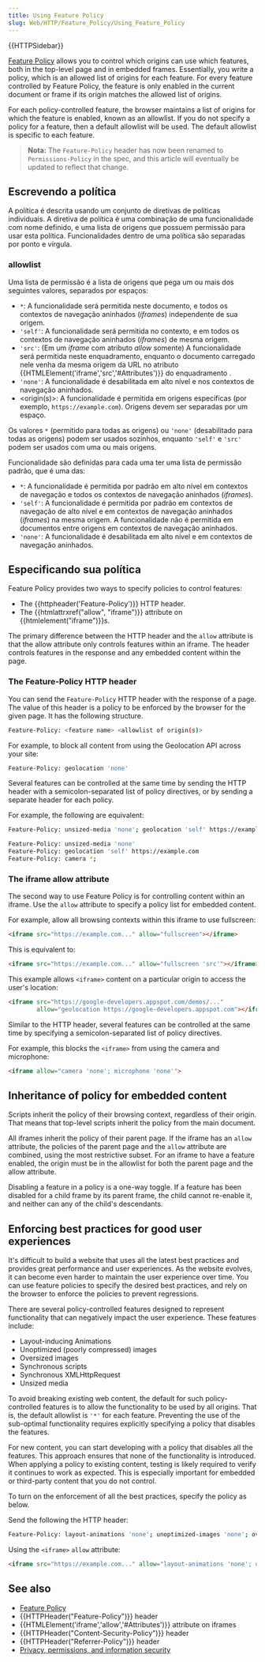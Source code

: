 ```yaml
---
title: Using Feature Policy
slug: Web/HTTP/Feature_Policy/Using_Feature_Policy
---
```

{{HTTPSidebar}}

[Feature Policy](/pt-BR/docs/Web/HTTP/Feature_Policy) allows you to control which origins can use which features, both in the top-level page and in embedded frames. Essentially, you write a policy, which is an allowed list of origins for each feature. For every feature controlled by Feature Policy, the feature is only enabled in the current document or frame if its origin matches the allowed list of origins.

For each policy-controlled feature, the browser maintains a list of origins for which the feature is enabled, known as an allowlist. If you do not specify a policy for a feature, then a default allowlist will be used. The default allowlist is specific to each feature.

> **Nota:** The `Feature-Policy` header has now been renamed to `Permissions-Policy` in the spec, and this article will eventually be updated to reflect that change.

## Escrevendo a política

A política é descrita usando um conjunto de diretivas de políticas individuais. A diretiva de política é uma combinação de uma funcionalidade com nome definido, e uma lista de origens que possuem permissão para usar esta política. Funcionalidades dentro de uma política são separadas por ponto e vírgula.

### allowlist

Uma lista de permissão é a lista de origens que pega um ou mais dos seguintes valores, separados por espaços:

- `*`: A funcionalidade será permitida neste documento, e todos os contextos de navegação aninhados (_iframes_) independente de sua origem.
- `'self'`: A funcionalidade será permitida no contexto, e em todos os contextos de navegação aninhados (_iframes_) de mesma origem.
- `'src'`: (Em um _iframe_ com atributo _allow_ somente) A funcionalidade será permitida neste enquadramento, enquanto o documento carregado nele venha da mesma origem da URL no atributo {{HTMLElement('iframe','src','#Attributes')}} do enquadramento .
- `'none'`: A funcionalidade é desabilitada em alto nível e nos contextos de navegação aninhados.
- \<origin(s)>: A funcionalidade é permitida em origens especificas (por exemplo, `https://example.com`). Origens devem ser separadas por um espaço.

Os valores `*` (permitido para todas as origens) ou `'none'` (desabilitado para todas as origens) podem ser usados sozinhos, enquanto `'self'` e `'src'` podem ser usados com uma ou mais origens.

Funcionalidade são definidas para cada uma ter uma lista de permissão padrão, que é uma das:

- `*`: A funcionalidade é permitida por padrão em alto nível em contextos de navegação e todos os contextos de navegação aninhados (_iframes_).
- `'self'`: A funcionalidade é permitida por padrão em contextos de navegação de alto nível e em contextos de navegação aninhados (_iframes_) na mesma origem. A funcionalidade não é permitida em documentos entre origens em contextos de navegação aninhados.
- `'none'`: A funcionalidade é desabilitada em alto nível e em contextos de navegação aninhados.

## Especificando sua política

Feature Policy provides two ways to specify policies to control features:

- The {{httpheader('Feature-Policy')}} HTTP header.
- The {{htmlattrxref("allow", "iframe")}} attribute on {{htmlelement("iframe")}}s.

The primary difference between the HTTP header and the `allow` attribute is that the allow attribute only controls features within an iframe. The header controls features in the response and any embedded content within the page.

### The Feature-Policy HTTP header

You can send the `Feature-Policy` HTTP header with the response of a page. The value of this header is a policy to be enforced by the browser for the given page. It has the following structure.

```bash
Feature-Policy: <feature name> <allowlist of origin(s)>
```

For example, to block all content from using the Geolocation API across your site:

```bash
Feature-Policy: geolocation 'none'
```

Several features can be controlled at the same time by sending the HTTP header with a semicolon-separated list of policy directives, or by sending a separate header for each policy.

For example, the following are equivalent:

```bash
Feature-Policy: unsized-media 'none'; geolocation 'self' https://example.com; camera *;

Feature-Policy: unsized-media 'none'
Feature-Policy: geolocation 'self' https://example.com
Feature-Policy: camera *;
```

### The iframe allow attribute

The second way to use Feature Policy is for controlling content within an iframe. Use the `allow` attribute to specify a policy list for embedded content.

For example, allow all browsing contexts within this iframe to use fullscreen:

```html
<iframe src="https://example.com..." allow="fullscreen"></iframe>
```

This is equivalent to:

```html
<iframe src="https://example.com..." allow="fullscreen 'src'"></iframe>
```

This example allows `<iframe>` content on a particular origin to access the user's location:

```html
<iframe src="https://google-developers.appspot.com/demos/..."
        allow="geolocation https://google-developers.appspot.com"></iframe>
```

Similar to the HTTP header, several features can be controlled at the same time by specifying a semicolon-separated list of policy directives.

For example, this blocks the `<iframe>` from using the camera and microphone:

```html
<iframe allow="camera 'none'; microphone 'none'">
```

## Inheritance of policy for embedded content

Scripts inherit the policy of their browsing context, regardless of their origin. That means that top-level scripts inherit the policy from the main document.

All iframes inherit the policy of their parent page. If the iframe has an `allow` attribute, the policies of the parent page and the `allow` attribute are combined, using the most restrictive subset. For an iframe to have a feature enabled, the origin must be in the allowlist for both the parent page and the allow attribute.

Disabling a feature in a policy is a one-way toggle. If a feature has been disabled for a child frame by its parent frame, the child cannot re-enable it, and neither can any of the child's descendants.

## Enforcing best practices for good user experiences

It's difficult to build a website that uses all the latest best practices and provides great performance and user experiences. As the website evolves, it can become even harder to maintain the user experience over time. You can use feature policies to specify the desired best practices, and rely on the browser to enforce the policies to prevent regressions.

There are several policy-controlled features designed to represent functionality that can negatively impact the user experience. These features include:

- Layout-inducing Animations
- Unoptimized (poorly compressed) images
- Oversized images
- Synchronous scripts
- Synchronous XMLHttpRequest
- Unsized media

To avoid breaking existing web content, the default for such policy-controlled features is to allow the functionality to be used by all origins. That is, the default allowlist is `'*'` for each feature. Preventing the use of the sub-optimal functionality requires explicitly specifying a policy that disables the features.

For new content, you can start developing with a policy that disables all the features. This approach ensures that none of the functionality is introduced. When applying a policy to existing content, testing is likely required to verify it continues to work as expected. This is especially important for embedded or third-party content that you do not control.

To turn on the enforcement of all the best practices, specify the policy as below.

Send the following the HTTP header:

```bash
Feature-Policy: layout-animations 'none'; unoptimized-images 'none'; oversized-images 'none'; sync-script 'none'; sync-xhr 'none'; unsized-media 'none';
```

Using the `<iframe>` `allow` attribute:

```html
<iframe src="https://example.com..." allow="layout-animations 'none'; unoptimized-images 'none'; oversized-images 'none'; sync-script 'none'; sync-xhr 'none'; unsized-media 'none';"></iframe>
```

## See also

- [Feature Policy](/pt-BR/docs/Web/HTTP/Feature_Policy)
- {{HTTPHeader("Feature-Policy")}} header
- {{HTMLElement('iframe','allow','#Attributes')}} attribute on iframes
- {{HTTPHeader("Content-Security-Policy")}} header
- {{HTTPHeader("Referrer-Policy")}} header
- [Privacy, permissions, and information security](/pt-BR/docs/Web/Privacy)
